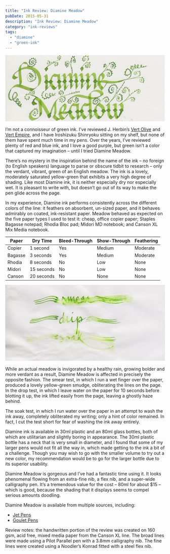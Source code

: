 ```yaml
---
title: "Ink Review: Diamine Meadow"
pubDate: 2015-05-31
description: "Ink Review: Diamine Meadow"
category: "ink-reviews"
tags:
  - "diamine"
  - "green-ink"
---
```


![Diamine Meadow](exemplar.jpeg)

I’m not a connoisseur of green ink. I’ve reviewed J. Herbin’s [Vert Olive](/blog/2010/6/8/ink-review-j-herbin-vert-olive) and [Vert Empire](/blog/2010/3/13/ink-review-j-herbin-vert-empire), and I have Iroshizuku Shinryoku sitting on my shelf, but none of them have spent much time in my pens. Over the years, I’ve reviewed plenty of red and blue ink, and I love a good purple, but green isn’t a color that captured my imagination – until I tried Diamine Meadow.

There’s no mystery in the inspiration behind the name of the ink – no foreign (to English speakers) language to parse or obscure tidbit to research – only the verdant, vibrant, green of an English meadow. The ink is a lovely, moderately saturated yellow-green that exhibits a very high degree of shading. Like most Diamine ink, it is neither especially dry nor especially wet. It is pleasant to write with, but doesn’t go out of its way to make the pen glide across the page.

In my experience, Diamine ink performs consistently across the different colors of the line: it feathers on absorbent, un-sized paper, and it behaves admirably on coated, ink-resistant paper. Meadow behaved as expected on the five paper types I used to test it: cheap, office copier paper; Staples Bagasse notepad; Rhodia Bloc pad; Midori MD notebook; and Canson XL Mix Media notebook.

| Paper | Dry Time | Bleed-Through | Show-Through | Feathering |
| --- | --- | --- | --- | --- |
| Copier | 1 second | Yes | Medium | Moderate |
| Bagasse | 3 seconds | Yes | Medium | Moderate |
| Rhodia | 8 seconds | No | Low | None |
| Midori | 15 seconds | No | Low | None |
| Canson | 20 seconds | No | None | None |

![Meadow water test](durability.jpeg)

While an actual meadow is invigorated by a healthy rain, growing bolder and more verdant as a result, Diamine Meadow is affected in precisely the opposite fashion. The smear test, in which I run a wet finger over the paper, produced a lovely yellow-green smudge, obliterating the lines on the page. In the drop test, in which I leave water on the paper for 10 seconds before blotting it up, the ink lifted easily from the page, leaving a ghostly haze behind.

The soak test, in which I run water over the paper in an attempt to wash the ink away, completely obliterated my writing; only a hint of color remained. In fact, I cut the test short for fear of washing the ink away entirely.

Diamine ink is available in 30ml plastic and an 80ml glass bottles, both of which are utilitarian and slightly boring in appearance. The 30ml plastic bottle has a neck that is very small in diameter, and I found that some of my larger pens would not fit all the way in, which made getting to the ink a bit of a challenge. Though you may wish to go with the smaller volume to try out a new color, my recommendation would be to go for the larger bottle due to its superior usability.

Diamine Meadow is gorgeous and I’ve had a fantastic time using it. It looks phenomenal flowing from an extra-fine nib, a flex nib, and a super-wide calligraphy pen. It’s a tremendous value for the cost – 80ml for about $15 – which is good, because the shading that it displays seems to compel serious amounts doodling.

Diamine Meadow is available from multiple sources, including:

- [Jet Pens](http://www.jetpens.com/Diamine-Fountain-Pen-Ink-80-ml-Meadow-Green/pd/8766)
- [Goulet Pens](http://www.gouletpens.com/d7083/p/D7083)

Review notes: the handwritten portion of the review was created on 160 gsm, acid free, mixed media paper from the Canson XL line. The broad lines were made using a Pilot Parallel pen with a 3.8mm calligraphy nib. The fine lines were created using a Noodler’s Konrad fitted with a steel flex nib.
